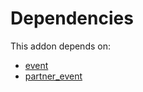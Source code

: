 # Dependencies

This addon depends on:

- [event](https://github.com/bringout/oca-ocb-core/tree/b3e6fb998e53b9eb1bc9669d992017616c2bd7b3/odoo-bringout-oca-ocb-event)
- [partner_event](https://github.com/bringout/oca-mrp)
